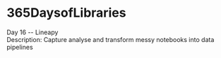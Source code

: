# 365DaysofLibraries

Day 16 -- Lineapy <br />
  Description: Capture analyse and transform messy notebooks into data pipelines
 
